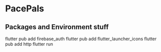 # PacePals

## Packages and Environment stuff

flutter pub add firebase_auth
flutter pub add flutter_launcher_icons
flutter pub add http
flutter run
